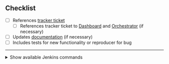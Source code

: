 
<!--
Thank you for opening a pull request!  Here are some tips on creating
a well formatted contribution.

Please give your pull request a title like "[component]: [short description]"

This is the format for commit messages:

"""
[component]: [short description]

[A longer multiline description]

Fixes: [ticket URL on tracker.ceph.com, create one if necessary]
Signed-off-by: [Your Name] <[your email]>
"""

The Signed-off-by line is important, and it is your certification that
your contributions satisfy the Developers Certificate or Origin.  For
more detail, see SubmittingPatches.rst.

The component is the short name of a major daemon or subsystem,
something like "mon", "osd", "mds", "rbd, "rgw", etc. For ceph-mgr modules,
give the component as "mgr/<module name>" rather than a path into pybind.

For more examples, simply use "git log" and look at some historical commits.

This was just a quick overview.  More information for contributors is available here:
https://raw.githubusercontent.com/ceph/ceph/master/SubmittingPatches.rst

-->
## Checklist
- [ ] References [tracker ticket](https://tracker.ceph.com/issues/new)
  - [ ] References tracker ticket to [Dashboard](https://tracker.ceph.com/projects/dashboard/issues/new) and [Orchestrator](https://tracker.ceph.com/projects/orchestrator/issues/new) (if necessary)
- [ ] Updates [documentation](https://docs.ceph.com/en/latest/) (if necessary)
- [ ] Includes tests for new functionality or reproducer for bug

---

<details>
<summary>Show available Jenkins commands</summary>

- `jenkins retest this please`
- `jenkins test classic perf`
- `jenkins test crimson perf`
- `jenkins test signed`
- `jenkins test make check`
- `jenkins test make check arm64`
- `jenkins test submodules`
- `jenkins test dashboard`
- `jenkins test api`
- `jenkins test docs`
- `jenkins render docs`
- `jenkins test ceph-volume all`
- `jenkins test ceph-volume tox`

</details>
